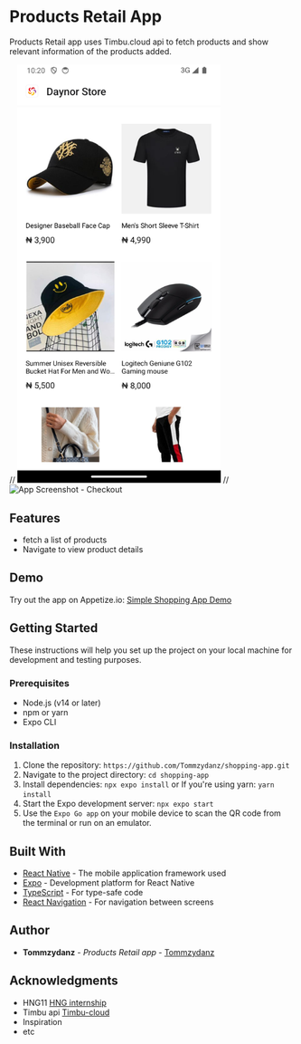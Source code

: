 # Products Retail App

Products Retail app uses Timbu.cloud api to fetch products and show relevant information of the products added.

  // <img src="assets/screenshots/products.png" alt="App Screenshot - Product" width="360"/>
  // <img src="assets/screenshots/checkout.png" alt="App Screenshot - Checkout" width="360"/>

## Features

- fetch a list of products
- Navigate to view product details

## Demo

Try out the app on Appetize.io: [Simple Shopping App Demo](https://appetize.io)

## Getting Started

These instructions will help you set up the project on your local machine for development and testing purposes.

### Prerequisites

- Node.js (v14 or later)
- npm or yarn
- Expo CLI

### Installation

1. Clone the repository: 
   `https://github.com/Tommzydanz/shopping-app.git`
2. Navigate to the project directory: 
   `cd shopping-app`
3. Install dependencies: `npx expo install`
   or If you're using yarn: `yarn install`
4. Start the Expo development server:
   `npx expo start`
5. Use the `Expo Go app` on your mobile device to scan the QR code from the terminal or run on an emulator.


## Built With

- [React Native](https://reactnative.dev/) - The mobile application framework used
- [Expo](https://expo.dev/) - Development platform for React Native
- [TypeScript](https://www.typescriptlang.org/) - For type-safe code
- [React Navigation](https://reactnavigation.org/) - For navigation between screens


## Author

- **Tommzydanz** - *Products Retail app* - [Tommzydanz](https://github.com/Tommzydanz)


## Acknowledgments

- HNG11 [HNG internship](https://hng.tech/internship)
- Timbu api [Timbu-cloud](https://app.timbu.cloud)
- Inspiration
- etc
